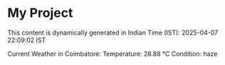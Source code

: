 # My Project

This content is dynamically generated in Indian Time (IST): 2025-04-07 22:09:02 IST


Current Weather in Coimbatore:
Temperature: 28.88 °C
Condition: haze
